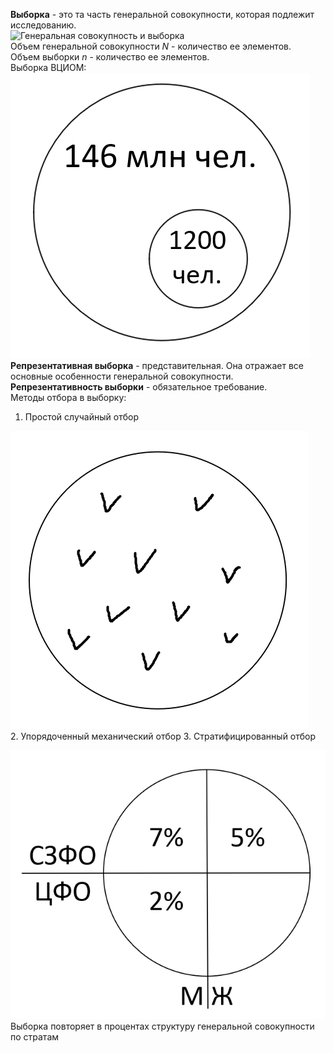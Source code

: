 **Выборка** - это та часть генеральной совокупности, которая подлежит исследованию.  
![Генеральная совокупность и выборка](02_01.%20Генеральная%20совокупность%20и%20выборка.png)  
Объем генеральной совокупности $N$ - количество ее элементов.  
Объем выборки $n$ - количество ее элементов.  
Выборка ВЦИОМ:  
![Выборка ВЦИОМ](../Pictures/02_02.%20Выборка%20ВЦИОМ.png)  
**Репрезентативная выборка** - представительная. Она отражает все основные особенности генеральной совокупности. **Репрезентативность выборки** - обязательное требование.  
Методы отбора в выборку:  
1. Простой случайный отбор
  
![Простой случайный отбор](../Pictures/02_03.%20Простой%20случайный%20отбор.png)  
2. Упорядоченный механический отбор
3. Стратифицированный отбор
  
![Стратифицированный отбор](../Pictures/02_04.%20Стратифицированный%20отбор.png)  
Выборка повторяет в процентах структуру генеральной совокупности по стратам